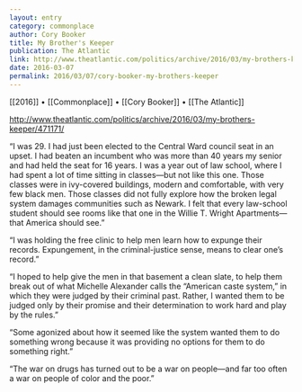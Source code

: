 ```yaml
---
layout: entry
category: commonplace
author: Cory Booker
title: My Brother's Keeper
publication: The Atlantic
link: http://www.theatlantic.com/politics/archive/2016/03/my-brothers-keeper/471171/
date: 2016-03-07
permalink: 2016/03/07/cory-booker-my-brothers-keeper
---
```


[[2016]] • [[Commonplace]] • [[Cory Booker]] • [[The Atlantic]]

http://www.theatlantic.com/politics/archive/2016/03/my-brothers-keeper/471171/

“I was 29. I had just been elected to the Central Ward council seat in an upset. I had beaten an incumbent who was more than 40 years my senior and had held the seat for 16 years. I was a year out of law school, where I had spent a lot of time sitting in classes—but not like this one. Those classes were in ivy-covered buildings, modern and comfortable, with very few black men. Those classes did not fully explore how the broken legal system damages communities such as Newark. I felt that every law-school student should see rooms like that one in the Willie T. Wright Apartments—that America should see.”

“I was holding the free clinic to help men learn how to expunge their records. Expungement, in the criminal-justice sense, means to clear one’s record.”

“I hoped to help give the men in that basement a clean slate, to help them break out of what Michelle Alexander calls the “American caste system,” in which they were judged by their criminal past. Rather, I wanted them to be judged only by their promise and their determination to work hard and play by the rules.”

“Some agonized about how it seemed like the system wanted them to do something wrong because it was providing no options for them to do something right.”

“The war on drugs has turned out to be a war on people—and far too often a war on people of color and the poor.”

